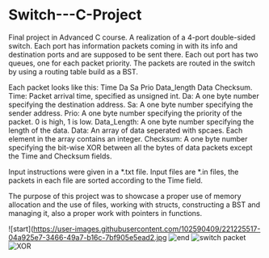 # Switch---C-Project
Final project in Advanced C course. A realization of a 4-port double-sided switch.
Each port has information packets coming in with its info and destination ports and are supposed to be sent there.
Each out port has two queues, one for each packet priority.
The packets are routed in the switch by using a routing table build as a BST.

Each packet looks like this: Time  Da  Sa  Prio  Data_length  Data  Checksum.
Time: Packet arrival time, specified as unsigned int.
Da: A one byte number specifying the destination address.
Sa: A one byte number specifying the sender address.
Prio: A one byte number specifying the priority of the packet. 0 is high, 1 is low.
Data_Length: A one byte number specifying the length of the data.
Data: An array of data seperated with spcaes. Each element in the array contains an integer.
Checksum: A one byte number specifying the bit-wise XOR between all the bytes of data packets except the Time and Checksum fields.

Input instructions were given in a *.txt file.
Input files are *.in files, the packets in each file are sorted according to the Time field.

The purpose of this project was to showcase a proper use of memory allocation and the use of files,
working with structs, constructing a BST and managing it, also a proper work with pointers in functions.

![start](https://user-images.githubusercontent.com/102590409/221225517-04a925e7-3466-49a7-b16c-7bf905e5ead2.jpg
![end](https://user-images.githubusercontent.com/102590409/221225589-6a79c551-716b-4ca5-8e96-3bca94e559b4.jpg)
![switch packet](https://user-images.githubusercontent.com/102590409/221225609-056ad04d-3772-4777-b5a2-260203e88a99.jpg)
![XOR](https://user-images.githubusercontent.com/102590409/221225636-adc4e0e8-1744-4089-8704-3e9ffd796a5b.jpg)
